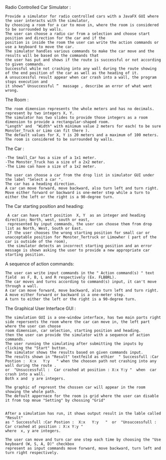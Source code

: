
Radio Controlled Car Simulator :

	Provide a simulator for radio controlled cars with a JavaFX GUI where the user interacts with the simulator,
	by choosing a room for a car to move in, where the room is considered to be surrounded by walls.
	The user can choose a radio car from a selection and choose start position and direction for the car and if the 
	position is inside the room the user can write the action commands or use a keyboard to move the car.
	The simulator handles various commands to make the car move and the results will be based on the commands that 
	the user has put and shows if the route is successful or not according to given commands.
	Successful while not crashing into any wall during the route showing of the end position of the car as well as the heading of it.
	A unsuccessful result appear when car crash into a wall, the program stops execution and 
	it shows“ Unsuccessful ”  massage , describe an error of what went wrong.


The Room :

	The room dimension represents the whole meters and has no decimals. represent by two integers X, Y.
	The simulator has two slides to provide those integers as a room dimension to provide a rectangular-shaped room.  
	"Length" and  "Width" with minimum value 2 meters for each( to be sure  Monster_Truck or Limo can fit there ).
	The default values for X, Y is 20 meters and a maximum of 100 meters.
	The room is considered to be surrounded by walls.


The Car :
		
	-The Small_Car has a size of a 1x1 meter.	
	-The Monster_Truck has a size of a 2x2 meter.	
	-The Limo can have a size of a 1x2 meter.
	
	The user can choose a car from the drop list in simulator GUI under the label "Select a car ".
	The car has a heading direction.
	A car can move forward, move backward, also turn left and turn right. 
	Move either forward or backward is one-meter step while a turn to either the left or the right is a 90-degree turn.
 
 
The Car starting position and heading:

	 A car can have start position  X, Y  as an integer and heading direction; North, west, south or east, 
	 represented by input commands, the user can choose them from drop list as North, West, South or East.
	 If the user chooses the wrong starting position for small car or unacceptable position for Monster_Tertruck or Limowher ( part of the car is outside of the room),
     the simulator detects an incorrect starting position and an error message is shown asking the user to provide a new appropriate car starting position.


A sequence of action commands:

	The user can write input commands in the " Action command(s) " text field  as F, B, L and R respectively (Ex. FLBBRL).
	The car moves and turns according to command(s) input, it can't move through a wall.
	A car can move forward, move backward, also turn left and turn right. 
	A move either forward or backward is a one-meter step.
	A turn to either the left or the right is a 90-degree turn. 

 
The Graphical User Interface GUI :

	The simulation GUI is a one-window interface, has two main parts right side repersents the room where the car can move in, the left part where the user can choose 
	room dimension, car selection, starting position and heading.
	then the user can provide the simulator with a sequence of action commands. 
	The user running the simulating after submitting the inputs by clicking the "Start" button.
	The simulator shows the results based on given commands input.
	The results shown in "Result" textfeild as ethier  " Successfull :Car Postion :  X:x   Y:y   " when the choosen path not crashing into any wall during the route .
	or  "Unsuccessfull :  Car crashed at position : X:x Y:y "  when  car crash into a wall.      
	Both x and  y are integers.
 
	The graphic of represnt the chossen car will appear in the room showing the whole path.
	The defoult appernace for the room is grid where the user can disable it from top mnue "Setting" by chossing "Grid"


	After a simulation has run, it shows output result in the lable called "Result"
	as " Successfull :Car Postion :  X:x   Y:y   "  or  "Unsuccessfull :  Car crashed at position : X:x Y:y "        
	where  x, y are integers.
	
	The user can move and turn car one step each time by choosing the "Use keyboard (W, S, A, D)" checkbox 
    represent as input commands move forward, move backward, turn left and turn right respectively.